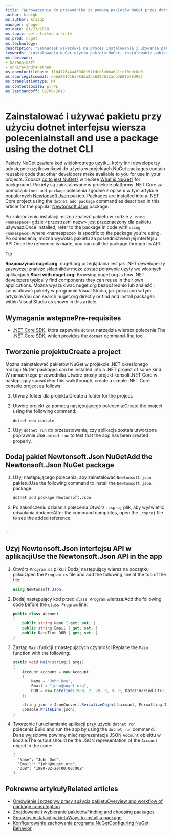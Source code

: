 ```yaml
---
title: "Wprowadzenie do przewodnika za pomocą pakietów NuGet przez dotnet interfejsu wiersza polecenia | Dokumentacja firmy Microsoft"
author: kraigb
ms.author: kraigb
manager: ghogen
ms.date: 01/23/2018
ms.topic: get-started-article
ms.prod: nuget
ms.technology: 
description: "Samouczek wskazówki na proces instalowania i używania pakietu NuGet w projekcie platformy .NET Core."
keywords: "instalowania NuGet użycia pakietu NuGet, instalowanie pakietów NuGet, odwołania do pakietu NuGet, za pomocą pakietów NuGet"
ms.reviewer:
- karann-msft
- unniravindranathan
ms.openlocfilehash: 11b417644a46008f91fdcd5e0ba0a1fcf0bdc0e0
ms.sourcegitcommit: eabd401616a98dda2ae6293612acb3b81b584967
ms.translationtype: MT
ms.contentlocale: pl-PL
ms.lasthandoff: 02/09/2018
---
```

# <a name="install-and-use-a-package-using-the-dotnet-cli"></a><span data-ttu-id="16554-104">Zainstalować i używać pakietu przy użyciu dotnet interfejsu wiersza polecenia</span><span class="sxs-lookup"><span data-stu-id="16554-104">Install and use a package using the dotnet CLI</span></span>

<span data-ttu-id="16554-105">Pakiety NuGet zawiera kod wielokrotnego użytku, który inni deweloperzy udostępnić użytkownikowi do użycia w projektach.</span><span class="sxs-lookup"><span data-stu-id="16554-105">NuGet packages contain reusable code that other developers make available to you for use in your projects.</span></span> <span data-ttu-id="16554-106">Zobacz [co to jest NuGet?](../What-is-NuGet.md) w tle.</span><span class="sxs-lookup"><span data-stu-id="16554-106">See [What is NuGet?](../What-is-NuGet.md) for background.</span></span> <span data-ttu-id="16554-107">Pakiety są zainstalowane w projekcie platformy .NET Core za pomocą `dotnet add package` polecenia zgodnie z opisem w tym artykule popularnych [Newtonsoft.Json](https://www.nuget.org/packages/Newtonsoft.Json/) pakietu.</span><span class="sxs-lookup"><span data-stu-id="16554-107">Packages are installed into a .NET Core project using the `dotnet add package` command as described in this article for the popular [Newtonsoft.Json](https://www.nuget.org/packages/Newtonsoft.Json/) package.</span></span>

<span data-ttu-id="16554-108">Po zakończeniu instalacji można znaleźć pakietu w kodzie z `using <namespace>` gdzie \<przestrzeni nazw\> jest przeznaczony dla pakietu używasz.</span><span class="sxs-lookup"><span data-stu-id="16554-108">Once installed, refer to the package in code with `using <namespace>` where \<namespace\> is specific to the package you're using.</span></span> <span data-ttu-id="16554-109">Po odniesienia, można wywołać pakietu za pośrednictwem jej interfejsu API.</span><span class="sxs-lookup"><span data-stu-id="16554-109">Once the reference is made, you can call the package through its API.</span></span>

> [!Tip]
> <span data-ttu-id="16554-110">**Rozpoczynać nuget.org**: nuget.org przeglądania jest jak .NET deweloperzy zazwyczaj znaleźć składników może zostać ponownie użyty we własnych aplikacjach.</span><span class="sxs-lookup"><span data-stu-id="16554-110">**Start with nuget.org**: Browsing nuget.org is how .NET developers typically find components they can reuse in their own applications.</span></span> <span data-ttu-id="16554-111">Można wyszukiwać nuget.org bezpośrednio lub znaleźć i zainstalować pakiety w programie Visual Studio, jak pokazano w tym artykule.</span><span class="sxs-lookup"><span data-stu-id="16554-111">You can search nuget.org directly or find and install packages within Visual Studio as shown in this article.</span></span>

## <a name="pre-requisites"></a><span data-ttu-id="16554-112">Wymagania wstępne</span><span class="sxs-lookup"><span data-stu-id="16554-112">Pre-requisites</span></span>

- <span data-ttu-id="16554-113">[.NET Core SDK](https://www.microsoft.com/net/download/), która zapewnia `dotnet` narzędzia wiersza polecenia.</span><span class="sxs-lookup"><span data-stu-id="16554-113">The [.NET Core SDK](https://www.microsoft.com/net/download/), which provides the `dotnet` command-line tool.</span></span>

## <a name="create-a-project"></a><span data-ttu-id="16554-114">Tworzenie projektu</span><span class="sxs-lookup"><span data-stu-id="16554-114">Create a project</span></span>

<span data-ttu-id="16554-115">Można zainstalować pakietów NuGet w projekcie .NET określonego rodzaju.</span><span class="sxs-lookup"><span data-stu-id="16554-115">NuGet packages can be installed into a .NET project of some kind.</span></span> <span data-ttu-id="16554-116">W ramach tego przewodnika Utwórz prosty projekt konsoli .NET Core w następujący sposób:</span><span class="sxs-lookup"><span data-stu-id="16554-116">For this walkthrough, create a simple .NET Core console project as follows:</span></span>

1. <span data-ttu-id="16554-117">Utwórz folder dla projektu.</span><span class="sxs-lookup"><span data-stu-id="16554-117">Create a folder for the project.</span></span>

1. <span data-ttu-id="16554-118">Utwórz projekt za pomocą następującego polecenia:</span><span class="sxs-lookup"><span data-stu-id="16554-118">Create the project using the following command:</span></span>

    ```cli
    dotnet new console
    ```

1. <span data-ttu-id="16554-119">Użyj `dotnet run` do przetestowania, czy aplikacja została utworzona poprawnie.</span><span class="sxs-lookup"><span data-stu-id="16554-119">Use `dotnet run` to test that the app has been created properly.</span></span>

## <a name="add-the-newtonsoftjson-nuget-package"></a><span data-ttu-id="16554-120">Dodaj pakiet Newtonsoft.Json NuGet</span><span class="sxs-lookup"><span data-stu-id="16554-120">Add the Newtonsoft.Json NuGet package</span></span>

1. <span data-ttu-id="16554-121">Użyj następującego polecenia, aby zainstalować `Newtonsoft.json` pakietu:</span><span class="sxs-lookup"><span data-stu-id="16554-121">Use the following command to install the `Newtonsoft.json` package:</span></span>

    ```cli
    dotnet add package Newtonsoft.Json
    ```

1. <span data-ttu-id="16554-122">Po zakończeniu działania polecenia Otwórz `.csproj` plik, aby wyświetlić odwołania dodane:</span><span class="sxs-lookup"><span data-stu-id="16554-122">After the command completes, open the `.csproj` file to see the added reference:</span></span>

    ```xml
  <ItemGroup>
    <PackageReference Include="Newtonsoft.Json" Version="10.0.3" />
  </ItemGroup>
    ```

## <a name="use-the-newtonsoftjson-api-in-the-app"></a><span data-ttu-id="16554-123">Użyj Newtonsoft.Json interfejsu API w aplikacji</span><span class="sxs-lookup"><span data-stu-id="16554-123">Use the Newtonsoft.Json API in the app</span></span>

1. <span data-ttu-id="16554-124">Otwórz `Program.cs` pliku i Dodaj następujący wiersz na początku pliku:</span><span class="sxs-lookup"><span data-stu-id="16554-124">Open the `Program.cs` file and add the following line at the top of the file:</span></span>

    ```cs
    using Newtonsoft.Json;
    ```

1. <span data-ttu-id="16554-125">Dodaj następujący kod przed `class Program` wiersza:</span><span class="sxs-lookup"><span data-stu-id="16554-125">Add the following code before the `class Program` line:</span></span>

    ```cs
    public class Account
    {
        public string Name { get; set; }
        public string Email { get; set; }
        public DateTime DOB { get; set; }
    }
    ```

1. <span data-ttu-id="16554-126">Zastąp `Main` funkcji z następujących czynności:</span><span class="sxs-lookup"><span data-stu-id="16554-126">Replace the `Main` function with the following:</span></span>

    ```cs
    static void Main(string[] args)
    {
        Account account = new Account
        {
            Name = "John Doe",
            Email = "john@nuget.org",
            DOB = new DateTime(1980, 2, 20, 0, 0, 0, DateTimeKind.Utc),
        };

        string json = JsonConvert.SerializeObject(account, Formatting.Indented);
        Console.WriteLine(json);
    }
    ```

1. <span data-ttu-id="16554-127">Tworzenie i uruchamianie aplikacji przy użyciu `dotnet run` polecenia.</span><span class="sxs-lookup"><span data-stu-id="16554-127">Build and run the app by using the `dotnet run` command.</span></span> <span data-ttu-id="16554-128">Dane wyjściowe powinny mieć reprezentacja JSON `Account` obiektu w kodzie:</span><span class="sxs-lookup"><span data-stu-id="16554-128">The output should be the JSON representation of the `Account` object in the code:</span></span>

    ```output
    {
      "Name": "John Doe",
      "Email": "john@nuget.org",
      "DOB": "1980-02-20T00:00:00Z"
    }
    ```

## <a name="related-articles"></a><span data-ttu-id="16554-129">Pokrewne artykuły</span><span class="sxs-lookup"><span data-stu-id="16554-129">Related articles</span></span>

- [<span data-ttu-id="16554-130">Omówienie i przepływ pracy zużycia pakietu</span><span class="sxs-lookup"><span data-stu-id="16554-130">Overview and workflow of package consumption</span></span>](../consume-packages/overview-and-workflow.md)
- [<span data-ttu-id="16554-131">Znajdowanie i wybieranie pakietów</span><span class="sxs-lookup"><span data-stu-id="16554-131">Finding and choosing packages</span></span>](../consume-packages/finding-and-choosing-packages.md)
- [<span data-ttu-id="16554-132">Sposoby instalacji pakietu</span><span class="sxs-lookup"><span data-stu-id="16554-132">Ways to install a package</span></span>](../consume-packages/ways-to-install-a-package.md)
- [<span data-ttu-id="16554-133">Konfigurowanie zachowania programu NuGet</span><span class="sxs-lookup"><span data-stu-id="16554-133">Configuring NuGet Behavior</span></span>](../consume-packages/configuring-nuget-behavior.md)
